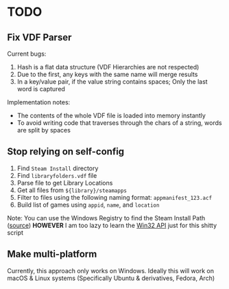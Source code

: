 # TODO

## Fix VDF Parser

Current bugs:
1. Hash is a flat data structure (VDF Hierarchies are not respected)
2. Due to the first, any keys with the same name will merge results
3. In a key/value pair, if the value string contains spaces; Only the last word is captured

Implementation notes:
- The contents of the whole VDF file is loaded into memory instantly
- To avoid writing code that traverses through the chars of a string, words are split by spaces

## Stop relying on self-config

1. Find `Steam Install` directory
2. Find `libraryfolders.vdf` file
3. Parse file to get Library Locations
4. Get all files from `${library}/steamapps`
5. Filter to files using the following naming format: `appmanifest_123.acf`
6. Build list of games using `appid`, `name`, and `location`

Note: You can use the Windows Registry to find the Steam Install Path ([source](https://developer.valvesoftware.com/wiki/Counter-Strike:_Global_Offensive_Game_State_Integration/en#Locating_CS:GO_Install_Directory))
**HOWEVER**
I am too lazy to learn the [Win32 API](https://learn.microsoft.com/en-us/windows/win32/winprog64/accessing-an-alternate-registry-view?redirectedfrom=MSDN) just for this shitty script

## Make multi-platform

Currently, this approach only works on Windows. Ideally this will work on macOS & Linux systems (Specifically Ubuntu & derivatives, Fedora, Arch) 